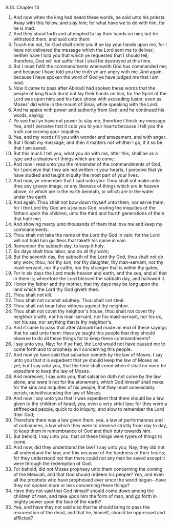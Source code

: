 8.13. Chapter 13
1. And now when the king had heard these words, he said unto his priests: Away with this fellow, and slay him; for what have we to do with him, for he is mad.
2. And they stood forth and attempted to lay their hands on him; but he withstood them, and said unto them:
3. Touch me not, for God shall smite you if ye lay your hands upon me, for I have not delivered the message which the Lord sent me to deliver; neither have I told you that which ye requested that I should tell; therefore, God will not suffer that I shall be destroyed at this time.
4. But I must fulfil the commandments wherewith God has commanded me; and because I have told you the truth ye are angry with me. And again, because I have spoken the word of God ye have judged me that I am mad.
5. Now it came to pass after Abinadi had spoken these words that the people of king Noah durst not lay their hands on him, for the Spirit of the Lord was upon him; and his face shone with exceeding luster, even as Moses' did while in the mount of Sinai, while speaking with the Lord.
6. And he spake with power and authority from God; and he continued his words, saying:
7. Ye see that ye have not power to slay me, therefore I finish my message. Yea, and I perceive that it cuts you to your hearts because I tell you the truth concerning your iniquities.
8. Yea, and my words fill you with wonder and amazement, and with anger.
9. But I finish my message; and then it matters not whither I go, if it so be that I am saved.
10. But this much I tell you, what you do with me, after this, shall be as a type and a shadow of things which are to come.
11. And now I read unto you the remainder of the commandments of God, for I perceive that they are not written in your hearts; I perceive that ye have studied and taught iniquity the most part of your lives.
12. And now, ye remember that I said unto you: Thou shall not make unto thee any graven image, or any likeness of things which are in heaven above, or which are in the earth beneath, or which are in the water under the earth.
13. And again: Thou shalt not bow down thyself unto them, nor serve them; for I the Lord thy God am a jealous God, visiting the iniquities of the fathers upon the children, unto the third and fourth generations of them that hate me;
14. And showing mercy unto thousands of them that love me and keep my commandments.
15. Thou shalt not take the name of the Lord thy God in vain; for the Lord will not hold him guiltless that taketh his name in vain.
16. Remember the sabbath day, to keep it holy.
17. Six days shalt thou labor, and do all thy work;
18. But the seventh day, the sabbath of the Lord thy God, thou shalt not do any work, thou, nor thy son, nor thy daughter, thy man-servant, nor thy maid-servant, nor thy cattle, nor thy stranger that is within thy gates;
19. For in six days the Lord made heaven and earth, and the sea, and all that in them is; wherefore the Lord blessed the sabbath day, and hallowed it.
20. Honor thy father and thy mother, that thy days may be long upon the land which the Lord thy God giveth thee.
21. Thou shalt not kill.
22. Thou shalt not commit adultery. Thou shalt not steal.
23. Thou shalt not bear false witness against thy neighbor.
24. Thou shalt not covet thy neighbor's house, thou shalt not covet thy neighbor's wife, nor his man-servant, nor his maid-servant, nor his ox, nor his ass, nor anything that is thy neighbor's.
25. And it came to pass that after Abinadi had made an end of these sayings that he said unto them: Have ye taught this people that they should observe to do all these things for to keep these commandments?
26. I say unto you, Nay; for if ye had, the Lord would not have caused me to come forth and to prophesy evil concerning this people.
27. And now ye have said that salvation cometh by the law of Moses. I say unto you that it is expedient that ye should keep the law of Moses as yet; but I say unto you, that the time shall come when it shall no more be expedient to keep the law of Moses.
28. And moreover, I say unto you, that salvation doth not come by the law alone; and were it not for the atonement, which God himself shall make for the sins and iniquities of his people, that they must unavoidably perish, notwithstanding the law of Moses.
29. And now I say unto you that it was expedient that there should be a law given to the children of Israel, yea, even a very strict law; for they were a stiffnecked people, quick to do iniquity, and slow to remember the Lord their God;
30. Therefore there was a law given them, yea, a law of performances and of ordinances, a law which they were to observe strictly from day to day, to keep them in remembrance of God and their duty towards him.
31. But behold, I say unto you, that all these things were types of things to come.
32. And now, did they understand the law? I say unto you, Nay, they did not all understand the law; and this because of the hardness of their hearts; for they understood not that there could not any man be saved except it were through the redemption of God.
33. For behold, did not Moses prophesy unto them concerning the coming of the Messiah, and that God should redeem his people? Yea, and even all the prophets who have prophesied ever since the world began--have they not spoken more or less concerning these things?
34. Have they not said that God himself should come down among the children of men, and take upon him the form of man, and go forth in mighty power upon the face of the earth?
35. Yea, and have they not said also that he should bring to pass the resurrection of the dead, and that he, himself, should be oppressed and afflicted?

